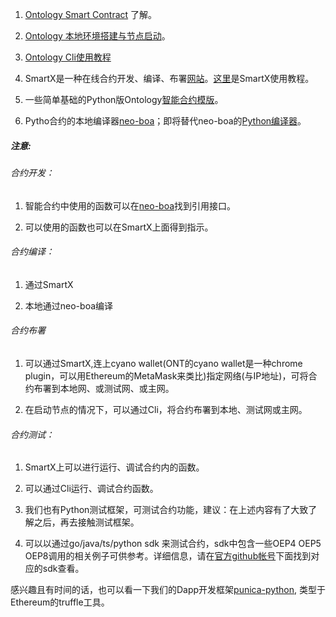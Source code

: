 1. [Ontology Smart Contract](https://github.com/ontio/ontology-smartcontract) 了解。

2. [Ontology 本地环境搭建与节点启动](https://github.com/ontio/ontology)。

3. [Ontology Cli使用教程](https://github.com/ontio/ontology/blob/master/docs/specifications/cli_user_guide_CN.md)

4. SmartX是一种在线合约开发、编译、布署[网站](https://smartx.ont.io/)。[这里](https://ontio.github.io/documentation/SmartX_Tutorial_en.html)是SmartX使用教程。

5. 一些简单基础的Python版Ontology[智能合约模版](https://github.com/ONT-Avocados/python-template)。

6. Pytho合约的本地编译器[neo-boa](https://github.com/ontio/neo-boa)；即将替代neo-boa的[Python编译器](https://github.com/ontio/ontology-python-compiler)。



##### 注意:

###### 合约开发：

1. 智能合约中使用的函数可以在[neo-boa](https://github.com/ontio/neo-boa)找到引用接口。

2. 可以使用的函数也可以在SmartX上面得到指示。

###### 合约编译：

1. 通过SmartX

2. 本地通过neo-boa编译


###### 合约布署

1. 可以通过SmartX,连上cyano wallet(ONT的cyano wallet是一种chrome plugin，可以用Ethereum的MetaMask来类比)指定网络(与IP地址)，可将合约布署到本地网、或测试网、或主网。

2. 在启动节点的情况下，可以通过Cli，将合约布署到本地、测试网或主网。


###### 合约测试：

1. SmartX上可以进行运行、调试合约内的函数。

2. 可以通过Cli运行、调试合约函数。

3. 我们也有Python测试框架，可测试合约功能，建议：在上述内容有了大致了解之后，再去接触测试框架。

4. 可以以通过go/java/ts/python sdk 来测试合约，sdk中包含一些OEP4 OEP5 OEP8调用的相关例子可供参考。详细信息，请在[官方github帐号](https://github.com/ontio)下面找到对应的sdk查看。



感兴趣且有时间的话，也可以看一下我们的Dapp开发框架[punica-python](https://github.com/ontio-community/punica-python), 类型于Ethereum的truffle工具。